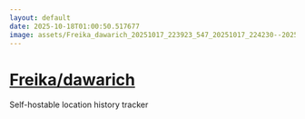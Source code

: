 ```yaml
---
layout: default
date: 2025-10-18T01:00:50.517677
image: assets/Freika_dawarich_20251017_223923_547_20251017_224230--20251018T004230866--cropped.png
---
```


# [Freika/dawarich](https://github.com/Freika/dawarich/)

Self-hostable location history tracker
